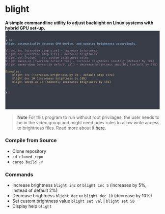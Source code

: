 # blight
**A simple commandline utility to adjust backlight on Linux systems with hybrid GPU set-up.**
![](blight.png)

> **Note**
> For this program to run without root privilages, the user needs to be in the video group and might need udev rules to allow write access to brightness files. Read more about it [here](https://wiki.archlinux.org/title/Backlight#ACPI).

### Compile from Source
- Clone repository
- `cd cloned-repo`
- `cargo build -r`

### Commands
- Increase brightness `blight inc` or `blight inc 5` (increases by 5%, instead of default 2%)
- Decrease brightness `blight dec` or `blight dec 10` (decrease by 10%)
- Set custom brightness value `blight set val` | `blight set 50`
- Display help `blight`
